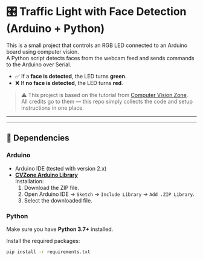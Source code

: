 # 🎛️ Traffic Light with Face Detection (Arduino + Python)

This is a small project that controls an RGB LED connected to an Arduino board using computer vision.  
A Python script detects faces from the webcam feed and sends commands to the Arduino over Serial.  

- ✅ If a **face is detected**, the LED turns **green**.  
- ❌ If **no face is detected**, the LED turns **red**.  

> ⚠️ This project is based on the tutorial from [Computer Vision Zone](https://www.computervision.zone/courses/computer-vision-arduino-chapter-1/).  
> All credits go to them — this repo simply collects the code and setup instructions in one place.

---

---

## 🔧 Dependencies

### Arduino
- Arduino IDE (tested with version 2.x)
- **[CVZone Arduino Library](https://drive.google.com/file/d/1oxaUi1p-jOvNoUtkEo825h8ego9dA22z/view?usp=share_link)**  
  Installation:
  1. Download the ZIP file.
  2. Open Arduino IDE → `Sketch` → `Include Library` → `Add .ZIP Library`.
  3. Select the downloaded file.

### Python
Make sure you have **Python 3.7+** installed.

Install the required packages:
```bash
pip install -r requirements.txt
